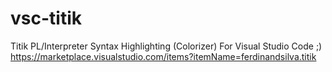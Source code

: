 # vsc-titik

Titik PL/Interpreter Syntax Highlighting (Colorizer) For Visual Studio Code ;)
https://marketplace.visualstudio.com/items?itemName=ferdinandsilva.titik